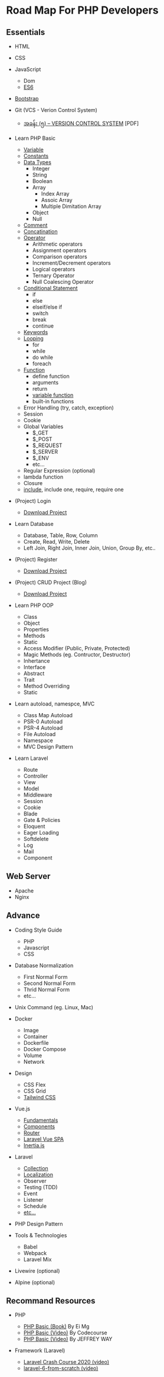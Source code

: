 # Road Map For PHP Developers

## Essentials

- HTML
- CSS
- JavaScript
  - Dom
  - [ES6](https://www.youtube.com/watch?v=_TCiBKki2is&list=PLgzczcvIi04P7xy8wcw1odJGuBzTYEzX7)
- [Bootstrap](https://getbootstrap.com/)
- Git (VCS - Verion Control System)
  - [အခန်း (၅) – VERSION CONTROL SYSTEM](https://eimaung.com/rockstar-developer/) [PDF]
- Learn PHP Basic
  - [Variable](https://www.php.net/manual/en/language.variables.variable.php)
  - [Constants](https://www.php.net/manual/en/language.constants.php)
  - [Data Types](https://www.php.net/manual/en/language.types.php)
    - Integer
    - String
    - Boolean
    - Array
      - Index Array
      - Assoic Array
      - Multiple Dimitation Array
    - Object
    - Null
  - [Comment](https://www.php.net/manual/en/language.basic-syntax.comments.php)
  - [Concatination](https://www.php.net/manual/en/language.operators.string.php)
  - [Operator](https://www.php.net/manual/en/language.operators.php)
    - Arithmetic operators
    - Assignment operators
    - Comparison operators
    - Increment/Decrement operators
    - Logical operators
    - Ternary Operator
    - Null Coalescing Operator
  - [Conditional Statement](https://www.php.net/manual/en/control-structures.if.php)
    - if
    - else
    - elseif/else if
    - switch
    - break
    - continue
  - [Keywords](https://www.php.net/manual/en/reserved.keywords.php)
  - [Looping](https://www.php.net/manual/en/control-structures.for.php)
    - for
    - while
    - do while
    - foreach
  - [Function](https://www.php.net/manual/en/functions.user-defined.php)
    - define function
    - arguments
    - return
    - [variable function](https://www.php.net/manual/en/functions.variable-functions.php#functions.variable-functions)
    - built-in functions
  - Error Handling (try, catch, exception)
  - Session
  - Cookie
  - Global Variables
    - $_GET
    - $_POST
    - $_REQUEST
    - $_SERVER
    - $_ENV
    - etc...
  - Regular Expression (optional)
  - lambda function
  - Closure
  - [include](https://www.php.net/manual/en/function.include.php#function.include), include one, require, require one

- (Project) Login
  - [Download Project](https://github.com/scm-ojt/login)
- Learn Database
  - Database, Table, Row, Column
  - Create, Read, Write, Delete
  - Left Join, Right Join, Inner Join, Union, Group By, etc..
- (Project) Register
  - [Download Project](#)
- (Project) CRUD Project (Blog)
  - [Download Project](#)
- Learn PHP OOP
  - Class
  - Object
  - Properties
  - Methods
  - Static
  - Access Modifier (Public, Private, Protected)
  - Magic Methods (eg. Contructor, Destructor)
  - Inhertance
  - Interface
  - Abstract
  - Trait
  - Method Overriding
  - Static
- Learn autoload, namespce, MVC
  - Class Map Autoload
  - PSR-0 Autoload
  - PSR-4 Autoload
  - File Autoload
  - Namespace
  - MVC Design Pattern
- Learn Laravel
  - Route
  - Controller
  - View
  - Model
  - Middleware
  - Session
  - Cookie
  - Blade
  - Gate & Policies
  - Eloquent
  - Eager Loading
  - Softdelete
  - Log
  - Mail
  - Component

## Web Server

- Apache
- Nginx

## Advance

- Coding Style Guide
  - PHP
  - Javascript
  - CSS

- Database Normalization
  - First Normal Form
  - Second Normal Form
  - Thrid Normal Form
  - etc...

- Unix Command (eg. Linux, Mac)

- Docker
  - Image
  - Container
  - Dockerfile
  - Docker Compose
  - Volume
  - Network

- Design
  - CSS Flex
  - CSS Grid
  - [Tailwind CSS](https://tailwindcss.com)

- Vue.js
  - [Fundamentals](https://www.youtube.com/watch?v=NVnFWzVEBMA&list=PLgzczcvIi04PRf2h4ofMfNWP69dmBfXNr)
  - [Components](https://www.youtube.com/watch?v=J8v0rsW2C98&list=PLgzczcvIi04N6k_tSvG9YAMr62xyaQrhz)
  - [Router](https://www.youtube.com/watch?v=A8_H0HjZgsk&list=PLgzczcvIi04Pd-PiyapkFno4EsboKvfPt)
  - [Laravel Vue SPA](https://www.youtube.com/watch?v=AFxm8YBurPg&list=PLgzczcvIi04OvLaYg3AzYeMf8xGMkz_qU)
  - [Inertia.js](https://www.youtube.com/watch?v=IeMoVOHhMic&list=PLgzczcvIi04MR4fDn7RczGK3JXcI01Rss)

- Laravel
  - [Collection](https://laravel.com/docs/8.x/collections#introduction)
  - [Localization](https://laravel.com/docs/8.x/localization)
  - Observer
  - Testing (TDD)
  - Event
  - Listener
  - Schedule
  - [etc...](https://laravel.com/docs/8.x)

- PHP Design Pattern

- Tools & Technologies
  - Babel
  - Webpack
  - Laravel Mix

- Livewire (optional)
- Alpine (optional)

## Recommand Resources
- PHP
  - [PHP Basic (Book)](https://eimaung.com/professional-web-developer) By Ei Mg
  - [PHP Basic (Video)](https://www.youtube.com/watch?v=XKWqdp17BFo&list=PLfdtiltiRHWHjTPiFDRdTOPtSyYfz3iLW) By Codecourse
  - [PHP Basic (Video)](https://laracasts.com/series/php-for-beginners) By JEFFREY WAY

- Framework (Laravel)
  - [Laravel Crash Course 2020 (video)](https://www.youtube.com/watch?v=MFh0Fd7BsjE)
  - [laravel-6-from-scratch (video)](https://laracasts.com/series/laravel-6-from-scratch)
